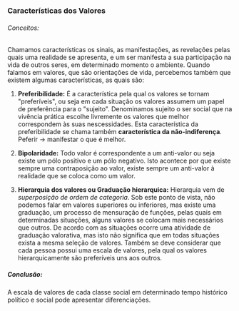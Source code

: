 ### Características dos Valores

###### Conceitos:
Chamamos características os sinais, as manifestações, as revelações pelas quais uma realidade se apresenta, e um ser manifesta a sua participação na vida de outros seres, em determinado momento o ambiente. Quando falamos em valores, que são orientações de vida, percebemos também que existem algumas características, as quais são:

1) **Preferibilidade:** É a característica pela qual os valores se tornam "preferíveis", ou seja em cada situação os valores assumem um papel de preferência para o "sujeito". Denominamos sujeito o ser social que na vivência prática escolhe livremente os valores que melhor correspondem às suas nescessidades. Esta característica da preferibilidade se chama também **característica da não-indiferença**.  
Peferir -> manifestar o que é melhor.

2) **Bipolaridade:** Todo valor é correspondente a um anti-valor ou seja existe um pólo positivo e um pólo negativo. Isto acontece por que existe sempre uma contraposição ao valor, existe sempre um anti-valor à realidade que se coloca como um valor.

3) **Hierarquia dos valores ou Graduação hierarquica:** Hierarquia vem de *superposição de ordem de categoria*. Sob este ponto de vista, não podemos falar em valores superiores ou inferiores, mas existe uma graduação, um processo de mensuração de funções, pelas quais em determinadas situações, alguns valores se colocam mais necessários que outros. De acordo com as situações ocorre uma atividade de graduação valorativa, mas isto não significa que em todas situações exista a mesma seleção de valores. Também se deve considerar que cada pessoa possui uma escala de valores, pela qual os valores hierarquicamente são preferíveis uns aos outros.

##### Conclusão:
A escala de valores de cada classe social em determinado tempo histórico político e social pode apresentar diferenciações.
